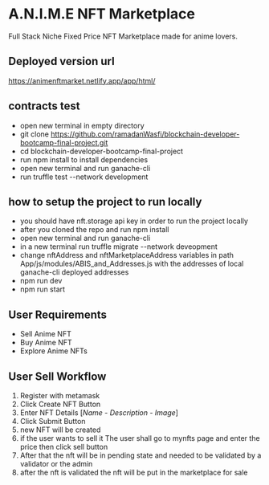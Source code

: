 # A.N.I.M.E NFT Marketplace
Full Stack Niche Fixed Price NFT Marketplace made for anime lovers.


## Deployed version url
https://animenftmarket.netlify.app/app/html/

## contracts test
* open new terminal in empty directory
* git clone https://github.com/ramadanWasfi/blockchain-developer-bootcamp-final-project.git
* cd blockchain-developer-bootcamp-final-project
* run npm install to install dependencies
* open new terminal and run ganache-cli
* run truffle test --network development

## how to setup the project to run locally
* you should have nft.storage api key in order to run the project locally
* after you cloned the repo and run npm install
* open new terminal and run ganache-cli
* in a new terminal run truffle migrate --network deveopment
* change nftAddress and nftMarketplaceAddress variables in path App/js/modules/ABIS_and_Addresses.js with the addresses of local ganache-cli deployed addresses
* npm run dev
* npm run start 
 

## User Requirements
* Sell Anime NFT
* Buy Anime NFT
* Explore Anime NFTs
  
## User Sell Workflow
1. Register with metamask
2. Click Create NFT Button
3. Enter NFT Details [*Name* - *Description* - *Image*]
4. Click Submit Button
5. new NFT will be created
6. if the user wants to sell it The user shall go to mynfts page and enter the price then click sell button
8. After that the nft will be in pending state and needed to be validated by a validator or the admin
9. after the nft is validated the nft will be put in the marketplace for sale

